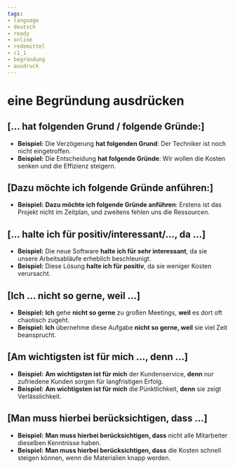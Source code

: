 ```yaml
---
tags:
- language
- deutsch
- ready
- online
- redemittel
- c1_1
- begründung
- ausdruck
---
```



# eine Begründung ausdrücken

## [... hat folgenden Grund / folgende Gründe:]

- __Beispiel:__ Die Verzögerung __hat folgenden Grund__: Der Techniker ist noch nicht eingetroffen.
- __Beispiel:__ Die Entscheidung __hat folgende Gründe__: Wir wollen die Kosten senken und die Effizienz steigern.

## [Dazu möchte ich folgende Gründe anführen:]

- __Beispiel:__ __Dazu möchte ich folgende Gründe anführen__: Erstens ist das Projekt nicht im Zeitplan, und zweitens fehlen uns die Ressourcen.

## [... halte ich für positiv/interessant/..., da ...]

- __Beispiel:__ Die neue Software __halte ich für sehr interessant__, da sie unsere Arbeitsabläufe erheblich beschleunigt.
- __Beispiel:__ Diese Lösung __halte ich für positiv__, da sie weniger Kosten verursacht.

## [Ich ... nicht so gerne, weil ...]

- __Beispiel:__ __Ich__ gehe __nicht so gerne__ zu großen Meetings, __weil__ es dort oft chaotisch zugeht.
- __Beispiel:__ __Ich__ übernehme diese Aufgabe __nicht so gerne, weil__ sie viel Zeit beansprucht.

## [Am wichtigsten ist für mich ..., denn ...]

- __Beispiel:__ __Am wichtigsten ist für mich__ der Kundenservice, __denn__ nur zufriedene Kunden sorgen für langfristigen Erfolg.
- __Beispiel:__ __Am wichtigsten ist für mich__ die Pünktlichkeit, __denn__ sie zeigt Verlässlichkeit.

## [Man muss hierbei berücksichtigen, dass ...]

- __Beispiel:__ __Man muss hierbei berücksichtigen, dass__ nicht alle Mitarbeiter dieselben Kenntnisse haben.
- __Beispiel:__ __Man muss hierbei berücksichtigen, dass__ die Kosten schnell steigen können, wenn die Materialien knapp werden.
